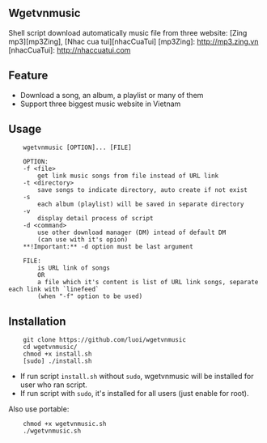 
## Wgetvnmusic

Shell script download automatically music file from three website: 
[Zing mp3][mp3Zing], 
[Nhac cua tui][nhacCuaTui]
[mp3Zing]: http://mp3.zing.vn
[nhacCuaTui]: http://nhaccuatui.com

## Feature

* Download a song, an album, a playlist or many of them
* Support three biggest music website in Vietnam

## Usage

```
    wgetvnmusic [OPTION]... [FILE]

    OPTION:
    -f <file>
        get link music songs from file instead of URL link
    -t <directory>
        save songs to indicate directory, auto create if not exist
    -s
        each album (playlist) will be saved in separate directory
    -v
        display detail process of script
    -d <command>
        use other download manager (DM) intead of default DM
        (can use with it's opion)
    **!Important:** -d option must be last argument

    FILE:
        is URL link of songs
        OR
        a file which it's content is list of URL link songs, separate each link with `linefeed`
        (when "-f" option to be used)
```

## Installation

```
    git clone https://github.com/luoi/wgetvnmusic
    cd wgetvnmusic/
    chmod +x install.sh
    [sudo] ./install.sh
```

* If run script `install.sh` without `sudo`, wgetvnmusic will be installed for user who ran script.
* If run script with `sudo`, it's installed for all users (just enable for root).

Also use portable:
```
    chmod +x wgetvnmusic.sh
    ./wgetvnmusic.sh

```
